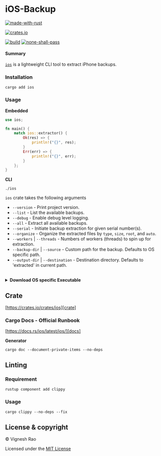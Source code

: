 # iOS-Backup

[![made-with-rust][rust-logo]][rust-src-page]

[![crates.io][crates-logo]][crate]

[![build][gh-logo]][build]
[![none-shall-pass][nsp-logo]][nsp]

#### Summary
[`ios`][repo] is a lightweight CLI tool to extract iPhone backups.

### Installation

```shell
cargo add ios
```

### Usage

**Embedded**
```rust
use ios;

fn main() {
    match ios::extractor() {
        Ok(res) => {
            println!("{}", res);
        }
        Err(err) => {
            println!("{}", err);
        }
    };
}
```

**CLI**
```
./ios
```

`ios` crate takes the following arguments

- `--version` - Print project version.
- `--list` - List the available backups.
- `--debug` - Enable debug level logging.
- `--all` - Extract all available backups.
- `--serial` - Initiate backup extraction for given serial number(s).
- `--organize` - Organize the extracted files by `type`, `size`, `root`, and `auto`.
- `--workers` | `--threads` - Numbers of workers (threads) to spin up for extraction.
- `--backup-dir` | `--source` - Custom path for the backup. Defaults to OS specific path.
- `--output-dir` | `--destination` - Destination directory. Defaults to 'extracted' in current path.

<br>

<details>
<summary><strong>Download OS specific Executable</strong></summary>

###### macOS (x86)
```shell
curl -o ios-Darwin-x86_64.tar.gz -LH "Accept: application/octet-stream" "https://github.com/thevickypedia/ios/releases/latest/download/ios-Darwin-x86_64.tar.gz"
```

###### macOS (ARM)
```shell
curl -o ios-Darwin-arm64.tar.gz -LH "Accept: application/octet-stream" "https://github.com/thevickypedia/ios/releases/latest/download/ios-Darwin-arm64.tar.gz"
```

###### Linux
```shell
curl -o ios-Linux-x86_64.tar.gz -LH "Accept: application/octet-stream" "https://github.com/thevickypedia/ios/releases/latest/download/ios-Linux-x86_64.tar.gz"
```

###### Windows
```shell
curl -o ios-Windows-x86_64.zip -LH "Accept: application/octet-stream" "https://github.com/thevickypedia/ios/releases/latest/download/ios-Windows-x86_64.zip"
```
</details>

## Crate
[https://crates.io/crates/ios][crate]

### Cargo Docs - Official Runbook
[https://docs.rs/ios/latest/ios/][docs]

**Generator**
```shell
cargo doc --document-private-items --no-deps
```

## Linting
### Requirement
```shell
rustup component add clippy
```
### Usage
```shell
cargo clippy --no-deps --fix
```

## License & copyright

&copy; Vignesh Rao

Licensed under the [MIT License][license]

[repo]: https://github.com/thevickypedia/iOS-Backup
[license]: https://github.com/thevickypedia/iOS-Backup/blob/main/LICENSE
[build]: https://github.com/thevickypedia/iOS-Backup/actions/workflows/rust.yml
[rust-src-page]: https://www.rust-lang.org/
[rust-logo]: https://img.shields.io/badge/Made%20with-Rust-black?style=for-the-badge&logo=Rust
[gh-logo]: https://github.com/thevickypedia/iOS-Backup/actions/workflows/rust.yml/badge.svg
[nsp-logo]: https://github.com/thevickypedia/iOS-Backup/actions/workflows/none.yml/badge.svg
[nsp]: https://github.com/thevickypedia/iOS-Backup/actions/workflows/none.yml
[crate]: https://crates.io/crates/ios
[gh-checks]: https://github.com/thevickypedia/iOS-Backup/actions/workflows/rust.yml
[crates-logo]: https://img.shields.io/crates/v/ios.svg
[gh-wiki]: https://github.com/thevickypedia/iOS-Backup/wiki
[gh-wiki-env]: https://github.com/thevickypedia/iOS-Backup/wiki/Environment-Variables
[docs]: https://docs.rs/ios/latest/ios/
